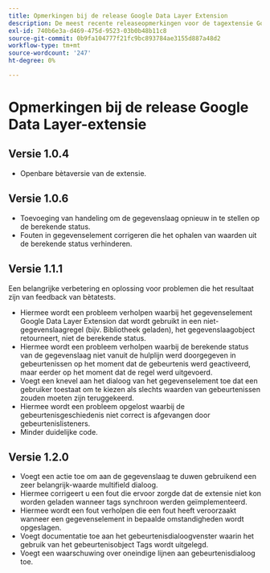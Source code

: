 ```yaml
---
title: Opmerkingen bij de release Google Data Layer Extension
description: De meest recente releaseopmerkingen voor de tagextensie Google Data Layer in Adobe Experience Platform.
exl-id: 740b6e3a-d469-475d-9523-03b0b48b11c8
source-git-commit: 0b9fa104777f21fc9bc893784ae3155d887a48d2
workflow-type: tm+mt
source-wordcount: '247'
ht-degree: 0%

---
```


# Opmerkingen bij de release Google Data Layer-extensie

## Versie 1.0.4

* Openbare bètaversie van de extensie.

## Versie 1.0.6

* Toevoeging van handeling om de gegevenslaag opnieuw in te stellen op de berekende status.
* Fouten in gegevenselement corrigeren die het ophalen van waarden uit de berekende status verhinderen.

## Versie 1.1.1

Een belangrijke verbetering en oplossing voor problemen die het resultaat zijn van feedback van bètatests.

* Hiermee wordt een probleem verholpen waarbij het gegevenselement Google Data Layer Extension dat wordt gebruikt in een niet-gegevenslaagregel (bijv. Bibliotheek geladen), het gegevenslaagobject retourneert, niet de berekende status.
* Hiermee wordt een probleem verholpen waarbij de berekende status van de gegevenslaag niet vanuit de hulplijn werd doorgegeven in gebeurtenissen op het moment dat de gebeurtenis werd geactiveerd, maar eerder op het moment dat de regel werd uitgevoerd.
* Voegt een knevel aan het dialoog van het gegevenselement toe dat een gebruiker toestaat om te kiezen als slechts waarden van gebeurtenissen zouden moeten zijn teruggekeerd.
* Hiermee wordt een probleem opgelost waarbij de gebeurtenisgeschiedenis niet correct is afgevangen door gebeurtenislisteners.
* Minder duidelijke code.

## Versie 1.2.0

* Voegt een actie toe om aan de gegevenslaag te duwen gebruikend een zeer belangrijk-waarde multifield dialoog.
* Hiermee corrigeert u een fout die ervoor zorgde dat de extensie niet kon worden geladen wanneer tags synchroon werden geïmplementeerd.
* Hiermee wordt een fout verholpen die een fout heeft veroorzaakt wanneer een gegevenselement in bepaalde omstandigheden wordt opgeslagen.
* Voegt documentatie toe aan het gebeurtenisdialoogvenster waarin het gebruik van het gebeurtenisobject Tags wordt uitgelegd.
* Voegt een waarschuwing over oneindige lijnen aan gebeurtenisdialoog toe.
